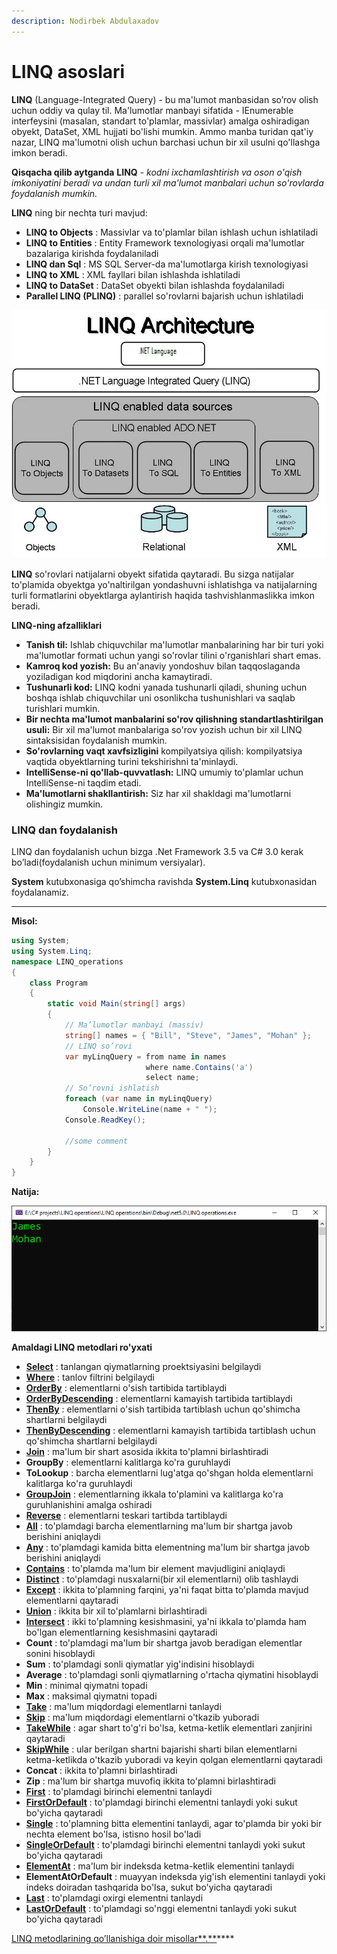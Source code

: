 ```yaml
---
description: Nodirbek Abdulaxadov
---
```


# LINQ asoslari

**LINQ** (Language-Integrated Query) - bu ma'lumot manbasidan so’rov olish uchun oddiy va qulay til. Ma'lumotlar manbayi sifatida - IEnumerable interfeysini (masalan, standart to'plamlar, massivlar) amalga oshiradigan obyekt, DataSet, XML hujjati bo'lishi mumkin. Ammo manba turidan qat'iy nazar, LINQ ma'lumotni olish uchun barchasi uchun bir xil usulni qo'llashga imkon beradi.

**Qisqacha qilib aytganda** **LINQ** - _kodni ixchamlashtirish va oson o'qish imkoniyatini beradi va undan turli xil ma'lumot manbalari uchun so'rovlarda foydalanish mumkin._

**LINQ** ning bir nechta turi mavjud:

* **LINQ to Objects** : Massivlar va to'plamlar bilan ishlash uchun ishlatiladi
* **LINQ to Entities** : Entity Framework texnologiyasi orqali ma'lumotlar bazalariga kirishda foydalaniladi
* **LINQ dan Sql** : MS SQL Server-da ma'lumotlarga kirish texnologiyasi
* **LINQ to XML** : XML fayllari bilan ishlashda ishlatiladi
* **LINQ to DataSet** : DataSet obyekti bilan ishlashda foydalaniladi
* **Parallel LINQ (PLINQ)** : parallel so'rovlarni bajarish uchun ishlatiladi

![](<../../.gitbook/assets/image (4).png>)

**LINQ** so'rovlari natijalarni obyekt sifatida qaytaradi. Bu sizga natijalar to'plamida obyektga yo'naltirilgan yondashuvni ishlatishga va natijalarning turli formatlarini obyektlarga aylantirish haqida tashvishlanmaslikka imkon beradi.

**LINQ-ning afzalliklari**

* **Tanish til:** Ishlab chiquvchilar ma'lumotlar manbalarining har bir turi yoki ma'lumotlar formati uchun yangi so'rovlar tilini o'rganishlari shart emas.
* **Kamroq kod yozish:** Bu an'anaviy yondoshuv bilan taqqoslaganda yoziladigan kod miqdorini ancha kamaytiradi.
* **Tushunarli kod:** LINQ kodni yanada tushunarli qiladi, shuning uchun boshqa ishlab chiquvchilar uni osonlikcha tushunishlari va saqlab turishlari mumkin.
* **Bir nechta ma'lumot manbalarini so'rov qilishning standartlashtirilgan usuli:** Bir xil ma'lumot manbalariga so'rov yozish uchun bir xil LINQ sintaksisidan foydalanish mumkin.
* **So'rovlarning vaqt xavfsizligini** kompilyatsiya qilish: kompilyatsiya vaqtida obyektlarning turini tekshirishni ta'minlaydi.
* **IntelliSense-ni qo'llab-quvvatlash:** LINQ umumiy to'plamlar uchun IntelliSense-ni taqdim etadi.
* **Ma'lumotlarni shakllantirish:** Siz har xil shakldagi ma'lumotlarni olishingiz mumkin.

### **LINQ** dan foydalanish

LINQ dan foydalanish uchun bizga .Net Framework 3.5 va C# 3.0 kerak bo’ladi(foydalanish uchun minimum versiyalar).

**System** kutubxonasiga qo’shimcha ravishda **System.Linq** kutubxonasidan foydalanamiz.

***

**Misol:**

```csharp
using System;
using System.Linq;
namespace LINQ_operations
{
    class Program
    {
        static void Main(string[] args)
        {
            // Ma’lumotlar manbayi (massiv)
            string[] names = { "Bill", "Steve", "James", "Mohan" };
            // LINQ so’rovi 
            var myLinqQuery = from name in names
                              where name.Contains('a')
                              select name;
            // So’rovni ishlatish
            foreach (var name in myLinqQuery)
                Console.WriteLine(name + " ");
            Console.ReadKey();
            
            //some comment
        }
    }
}
```

**Natija:**

![](<../../.gitbook/assets/image (36).png>)

**Amaldagi LINQ metodlari ro'yxati**

* [**Select**](https://docs.dot-net.uz/c-.net/linq/select) : tanlangan qiymatlarning proektsiyasini belgilaydi
* [**Where**](https://docs.dot-net.uz/c-.net/linq/where) : tanlov filtrini belgilaydi
* [**OrderBy**](https://docs.dot-net.uz/c-.net/linq/orderby-va-orderbydescending) : elementlarni o'sish tartibida tartiblaydi
* [**OrderByDescending**](https://docs.dot-net.uz/c-.net/linq/orderby-va-orderbydescending) : elementlarni kamayish tartibida tartiblaydi
* [**ThenBy**](https://docs.dot-net.uz/c-.net/linq/thenby-va-thenbydescending) : elementlarni o'sish tartibida tartiblash uchun qo'shimcha shartlarni belgilaydi
* [**ThenByDescending**](https://docs.dot-net.uz/c-.net/linq/thenby-va-thenbydescending) : elementlarni kamayish tartibida tartiblash uchun qo'shimcha shartlarni belgilaydi
* [**Join**](https://docs.dot-net.uz/c-.net/linq/join-operatorlari) : ma'lum bir shart asosida ikkita to'plamni birlashtiradi
* **GroupBy** : elementlarni kalitlarga ko'ra guruhlaydi
* **ToLookup** : barcha elementlarni lug'atga qo'shgan holda elementlarni kalitlarga ko'ra guruhlaydi
* [**GroupJoin**](https://docs.dot-net.uz/c-.net/linq/join-operatorlari/group-join) : elementlarning ikkala to'plamini va kalitlarga ko'ra guruhlanishini amalga oshiradi
* [**Reverse**](https://docs.dot-net.uz/c-.net/linq/reverse) : elementlarni teskari tartibda tartiblaydi
* [**All**](https://docs.dot-net.uz/c-.net/linq/miqdor-operatorlari/all) : to'plamdagi barcha elementlarning ma'lum bir shartga javob berishini aniqlaydi
* [**Any**](https://docs.dot-net.uz/c-.net/linq/miqdor-operatorlari/any) : to'plamdagi kamida bitta elementning ma'lum bir shartga javob berishini aniqlaydi
* [**Contains**](https://docs.dot-net.uz/c-.net/linq/miqdor-operatorlari/contains) : to'plamda ma'lum bir element mavjudligini aniqlaydi
* [**Distinct**](https://docs.dot-net.uz/c-.net/linq/set-operatsiyasi/distinct) : to'plamdagi nusxalarni(bir xil elementlarni) olib tashlaydi
* [**Except**](https://docs.dot-net.uz/c-.net/linq/set-operatsiyasi/except) : ikkita to'plamning farqini, ya'ni faqat bitta to'plamda mavjud elementlarni qaytaradi
* [**Union**](https://docs.dot-net.uz/c-.net/linq/set-operatsiyasi/union) : ikkita bir xil to'plamlarni birlashtiradi
* [**Intersect**](https://docs.dot-net.uz/c-.net/linq/set-operatsiyasi/intersect) : ikki to'plamning kesishmasini, ya'ni ikkala to'plamda ham bo'lgan elementlarning kesishmasini qaytaradi
* **Count** : to'plamdagi ma'lum bir shartga javob beradigan elementlar sonini hisoblaydi
* **Sum** : to'plamdagi sonli qiymatlar yig'indisini hisoblaydi
* **Average** : to'plamdagi sonli qiymatlarning o'rtacha qiymatini hisoblaydi
* **Min** : minimal qiymatni topadi
* **Max** : maksimal qiymatni topadi
* [**Take**](https://docs.dot-net.uz/c-.net/linq/bolim-operatorlari/take) : ma'lum miqdordagi elementlarni tanlaydi
* [**Skip**](https://docs.dot-net.uz/c-.net/linq/bolim-operatorlari/skip) : ma'lum miqdordagi elementlarni o'tkazib yuboradi
* [**TakeWhile**](https://docs.dot-net.uz/c-.net/linq/bolim-operatorlari/takewhile) : agar shart to'g'ri bo'lsa, ketma-ketlik elementlari zanjirini qaytaradi
* [**SkipWhile**](https://docs.dot-net.uz/c-.net/linq/bolim-operatorlari/skipwhile) : ular berilgan shartni bajarishi sharti bilan elementlarni ketma-ketlikda o'tkazib yuboradi va keyin qolgan elementlarni qaytaradi
* **Concat** : ikkita to'plamni birlashtiradi
* **Zip** : ma'lum bir shartga muvofiq ikkita to'plamni birlashtiradi
* [**First**](https://docs.dot-net.uz/c-.net/linq/element-operatsiyalari/first-va-firstordefault) : to'plamdagi birinchi elementni tanlaydi
* [**FirstOrDefault**](https://docs.dot-net.uz/c-.net/linq/element-operatsiyalari/first-va-firstordefault) : to'plamdagi birinchi elementni tanlaydi yoki sukut bo'yicha qaytaradi
* [**Single**](https://docs.dot-net.uz/c-.net/linq/element-operatsiyalari/single-va-singleordefault) : to'plamning bitta elementini tanlaydi, agar to'plamda bir yoki bir nechta element bo'lsa, istisno hosil bo'ladi
* [**SingleOrDefault**](https://docs.dot-net.uz/c-.net/linq/element-operatsiyalari/single-va-singleordefault) : to'plamdagi birinchi elementni tanlaydi yoki sukut bo'yicha qaytaradi
* [**ElementAt**](https://docs.dot-net.uz/c-.net/linq/element-operatsiyalari/elementat) : ma'lum bir indeksda ketma-ketlik elementini tanlaydi
* **ElementAtOrDefault** : muayyan indeksda yig'ish elementini tanlaydi yoki indeks doiradan tashqarida bo'lsa, sukut bo'yicha qaytaradi
* [**Last**](https://docs.dot-net.uz/c-.net/linq/element-operatsiyalari/last-va-lastordefault) : to'plamdagi oxirgi elementni tanlaydi
* [**LastOrDefault**](https://docs.dot-net.uz/c-.net/linq/element-operatsiyalari/last-va-lastordefault) : to'plamdagi so'nggi elementni tanlaydi yoki sukut bo'yicha qaytaradi

[LINQ metodlarining qo’llanishiga doir misollar\*\*.\*\*](https://github.com/Nodirbek-Abdulaxadov/DOTNET.UZ/tree/main/LINQ-operations-master)\*\*\*\*

